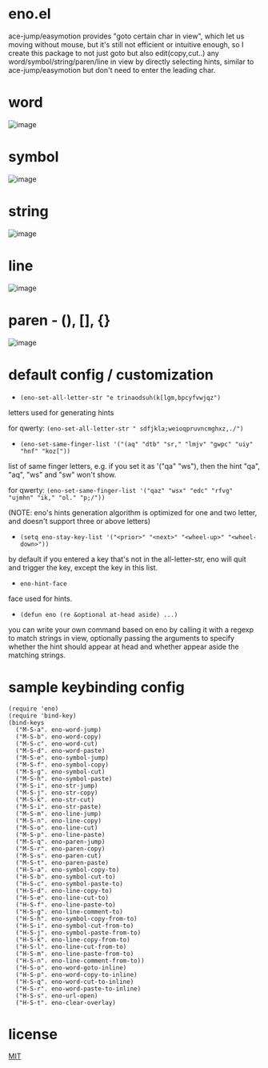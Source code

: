 # eno.el
ace-jump/easymotion provides "goto certain char in view", which let us moving without mouse, but it's still not efficient or intuitive enough, so I create this package to not just goto but also edit(copy,cut..) any word/symbol/string/paren/line in view by directly selecting hints, similar to ace-jump/easymotion but don't need to enter the leading char.

# word
![image](https://cloud.githubusercontent.com/assets/13136462/8632037/c4f7c644-27bb-11e5-8bf3-a913cde94db9.png)

# symbol
![image](https://cloud.githubusercontent.com/assets/13136462/8632057/fc8e1170-27bc-11e5-8e14-2b52411f5f59.png)

# string
![image](https://cloud.githubusercontent.com/assets/13136462/8632065/65861e0c-27bd-11e5-8fd5-7b44f58d2129.png)

# line
![image](https://cloud.githubusercontent.com/assets/13136462/8632068/94f84c82-27bd-11e5-8b8c-23005d2e4680.png)

# paren - (), [], {}
![image](https://cloud.githubusercontent.com/assets/13136462/8632069/afdfdec0-27bd-11e5-8288-d7bf8d7c22e8.png)

# default config / customization
- `(eno-set-all-letter-str "e trinaodsuh(k[lgm,bpcyfvwjqz")`

letters used for generating hints

for qwerty: `(eno-set-all-letter-str " sdfjkla;weioqpruvncmghxz,./")`

- `(eno-set-same-finger-list '("(aq" "dtb" "sr," "lmjv" "gwpc" "uiy" "hnf" "koz["))`

list of same finger letters, e.g. if you set it as '("qa" "ws"), then the hint "qa", "aq", "ws" and "sw" won't show.

for qwerty: `(eno-set-same-finger-list '("qaz" "wsx" "edc" "rfvg" "ujmhn" "ik," "ol." "p;/"))`


(NOTE: eno's hints generation algorithm is optimized for one and two letter, and doesn't support three or above letters)

- `(setq eno-stay-key-list '("<prior>" "<next>" "<wheel-up>" "<wheel-down>"))`

by default if you entered a key that's not in the all-letter-str, eno will quit and trigger the key, except the key in this list.

- `eno-hint-face`

face used for hints.

- `(defun eno (re &optional at-head aside) ...)`

you can write your own command based on eno by calling it with a regexp to match strings in view, optionally passing the arguments to specify whether the hint should appear at head and whether appear aside the matching strings.

# sample keybinding config
```
(require 'eno)
(require 'bind-key)
(bind-keys
  ("M-S-a". eno-word-jump)
  ("M-S-b". eno-word-copy)
  ("M-S-c". eno-word-cut)
  ("M-S-d". eno-word-paste)
  ("M-S-e". eno-symbol-jump)
  ("M-S-f". eno-symbol-copy)
  ("M-S-g". eno-symbol-cut)
  ("M-S-h". eno-symbol-paste)
  ("M-S-i". eno-str-jump)
  ("M-S-j". eno-str-copy)
  ("M-S-k". eno-str-cut)
  ("M-S-i". eno-str-paste)
  ("M-S-m". eno-line-jump)
  ("M-S-n". eno-line-copy)
  ("M-S-o". eno-line-cut)
  ("M-S-p". eno-line-paste)
  ("M-S-q". eno-paren-jump)
  ("M-S-r". eno-paren-copy)
  ("M-S-s". eno-paren-cut)
  ("M-S-t". eno-paren-paste)
  ("H-S-a". eno-symbol-copy-to)
  ("H-S-b". eno-symbol-cut-to)
  ("H-S-c". eno-symbol-paste-to)
  ("H-S-d". eno-line-copy-to)
  ("H-S-e". eno-line-cut-to)
  ("H-S-f". eno-line-paste-to)
  ("H-S-g". eno-line-comment-to)
  ("H-S-h". eno-symbol-copy-from-to)
  ("H-S-i". eno-symbol-cut-from-to)
  ("H-S-j". eno-symbol-paste-from-to)
  ("H-S-k". eno-line-copy-from-to)
  ("H-S-l". eno-line-cut-from-to)
  ("H-S-m". eno-line-paste-from-to)
  ("H-S-n". eno-line-comment-from-to))
  ("H-S-o". eno-word-goto-inline)
  ("H-S-p". eno-word-copy-to-inline)
  ("H-S-q". eno-word-cut-to-inline)
  ("H-S-r". eno-word-paste-to-inline)
  ("H-S-s". eno-url-open)
  ("H-S-t". eno-clear-overlay)
```

# license
[MIT](http://opensource.org/licenses/MIT)
